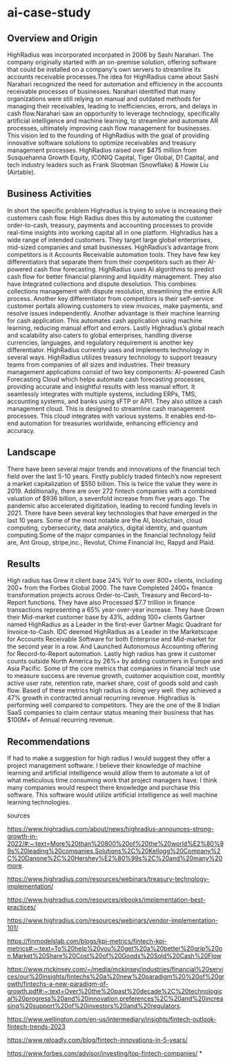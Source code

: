 # ai-case-study

## Overview and Origin

HighRadius was incorporated incorpated in 2006 by Sashi Narahari. The company originally started with an on-premise solution, offering software that could be installed on a company's own servers to streamline its accounts receivable processes.The idea for HighRadius came about Sashi Narahari recognized the need for automation and efficiency in the accounts receivable processes of businesses. Narahari identified that many organizations were still relying on manual and outdated methods for managing their receivables, leading to inefficiencies, errors, and delays in cash flow.Narahari saw an opportunity to leverage technology, specifically artificial intelligence and machine learning, to streamline and automate AR processes, ultimately improving cash flow management for businesses. This vision led to the founding of HighRadius with the goal of providing innovative software solutions to optimize receivables and treasury management processes. HighRadius raised over $475 million from Susquehanna Growth Equity, ICONIQ Capital, Tiger Global, D1 Capital, and tech industry leaders such as Frank Slootman (Snowflake) & Howie Liu (Airtable).

## Business Activities

In short the specific problem Highradius is trying to solve is increasing their customers cash flow. High Radius does this by automating the customer order-to-cash, treasury, payments and accounting processes to provide real-time insights into working capital all in one platform. Highradius has a wide range of intended customers. They target large global enterprises, mid-sized companies and small businesses. HighRadius’s advantage from competitors is it Accounts Receivable automation tools. They have few key differentiators that separate them from their competitors such as their AI-powered cash flow forecasting. HighRadius uses AI algorithms to predict cash flow for better financial planning and liquidity management. They also have Integrated collections and dispute desolution. This combines collections management with dispute resolution, streamlining the entire A/R process. Another key differentiator from competitors is their self-service customer portals allowing customers to view invoices, make payments, and resolve issues independently. Another advantage is their machine learning for cash application. This automates cash application using machine learning, reducing manual effort and errors. Lastly Highradius’s global reach and scalability also caters to global enterprises, handling diverse currencies, languages, and regulatory requirement is another key differentiator. HighRadius currently uses and implements technology in several ways. HighRadius utilizes treasury technology to support treasury teams from companies of all sizes and industries. Their treasury management applications consist of two key components: AI-powered Cash Forecasting Cloud which helps automate cash forecasting processes, providing accurate and insightful results with less manual effort. It seamlessly integrates with multiple systems, including ERPs, TMS, accounting systems, and banks using sFTP or API1. They also utilize a cash management cloud. This is designed to streamline cash management processes. This cloud integrates with various systems. It enables end-to-end automation for treasuries worldwide, enhancing efficiency and accuracy. 

## Landscape
There have been several major trends and innovations of the financial tech field over the last 5-10 years. Firstly publicly traded fintech’s now represent a market capitalization of $550 billion. This is twice the value they were in 2019. Additionally, there are over 272 fintech companies with a combined valuation of $936 billion, a sevenfold increase from five years ago. The pandemic also accelerated digitization, leading to record funding levels in 2021. There have been several key technologies that have emerged in the last 10 years. Some of the most notable are the AI, blockchain, cloud computing, cybersecurity, data analytics, digital identity, and quantum computing.Some of the major companies in the financial technology feild are, Ant Group, stripe,inc., Revolut, Chime Financial Inc, Rapyd and Plaid.

## Results

High radius has Grew it client base 24% YoY to over 800+ clients, including 200+ from the Forbes Global 2000. The have Completed 2400+ finance transformation projects across Order-to-Cash, Treasury and Record-to-Report functions. They have also Processed $7.7 trillion in finance transactions representing a 65% year-over-year increase. They have Grown their Mid-market customer base by 43%, adding 100+ clients Gartner named HighRadius as a Leader in the first-ever Gartner Magic Quadrant for Invoice-to-Cash. IDC deemed HighRadius as a Leader in the Marketscape for Accounts Receivable Software for both Enterprise and Mid-market for the second year in a row. And Launched Autonomous Accounting offering for Record-to-Report automation. Lastly high radius has grew it customer counts outside North America by 26%+ by adding customers in Europe and Asia Pacific. Some of the core metrics that companies in financial tech use to measure success are revenue growth, customer acquisition cost, monthly active user rate, retention rate, market share, cost of goods sold and cash flow. Based of these metrics high radius is doing very well. they achieved a 47% growth in contracted annual recurring revenue. Highradius is performing well compared to competitors. They are the one of the 8 Indian SaaS companies to claim centaur status meaning their business that has $100M+ of Annual recurring revenue. 

## Recommendations

If had to make a suggestion for high radius I would suggest they offer a project management software. I believe their knowledge of machine learning and artificial intelligence would allow them to automate a lot of what meticulous time consuming work that project managers have. I think many companies would respect there knowledge and purchase this software. This software would utilize artificial intelligence as well machine learning technologies.

sources 

https://www.highradius.com/about/news/highradius-announces-strong-growth-in-2022/#:~:text=More%20than%20800%20of%20the%20world%E2%80%99s%20leading%20companies,Solutions%2C%20Kellogg%20Company%2C%20Danone%2C%20Hershey%E2%80%99s%2C%20and%20many%20more.

https://www.highradius.com/resources/webinars/treasury-technology-implementation/

https://www.highradius.com/resources/ebooks/implementation-best-practices/

https://www.highradius.com/resources/webinars/vendor-implementation-101/

https://finmodelslab.com/blogs/kpi-metrics/fintech-kpi-metrics#:~:text=To%20help%20you%20get%20a%20better%20grip%20on,Market%20Share%20Cost%20of%20Goods%20Sold%20Cash%20Flow

https://www.mckinsey.com/~/media/mckinsey/industries/financial%20services/our%20insights/fintechs%20a%20new%20paradigm%20%20of%20growth/fintechs-a-new-paradigm-of-growth.pdf#:~:text=Over%20the%20past%20decade%2C%20technological%20progress%20and%20innovation,preferences%2C%20and%20increasing%20support%20of%20investors%20and%20regulators.

https://www.wellington.com/en-us/intermediary/insights/fintech-outlook-fintech-trends-2023

https://www.reloadly.com/blog/fintech-innovations-in-5-years/

https://www.forbes.com/advisor/investing/top-fintech-companies/
* 

